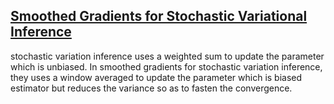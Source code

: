 ## [Smoothed Gradients for Stochastic Variational Inference](http://papers.nips.cc/paper/5557-smoothed-gradients-for-stochastic-variational-inference.pdf)

stochastic variation inference uses a weighted sum to update the parameter which is unbiased. In smoothed gradients for stochastic variation inference, they uses a window averaged to update the parameter which is biased estimator but reduces the variance so as to fasten the convergence.